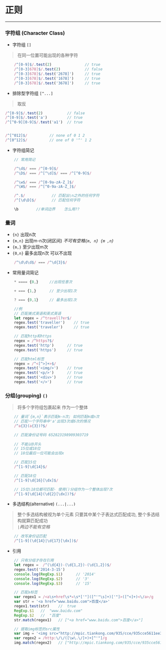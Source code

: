# 正则
---------------------------------
### 字符组 (Character Class)
- 字符组 `[]`
> 在同一位置可能出现的各种字符    
```js
    /^[0-9]$/.test(2)               // true
    /^[0-3]678]$/.test(2)           // false
    /^[0-3]678]$/.test('2678]')     // true
    /^[0-3]678]$/.test('1678]')     // true
    /^[0-3]678]$/.test('3678]')     // true

```

- 排除型字符组 `[^...]`     
> 取反
```js
/^[0-9]$/.test(2)           // false
/^[0-9]$/.test('a')         // true
/^[^0-9][0-9]$/.test('a1')  // true


/^[^012]$/          // none of 0 1 2
/^[0^12]$/          // one of 0 '^' 1 2
```


- 字符组简记
```js
    // 常用简记

    /^\d$/ === /^[0-9]$/
    /^\D$/ === /^[^\d]$/ === /^[^0-9]$/

    /^\w$/ === /^[0-9a-zA-Z_]$/
    /^\W$/ === /^[^0-9a-zA-Z_]$/

    /^.$/            // 匹配出\n之外的任何字符
    /^[\d\D]$/       // 匹配任何字符

    \b        //单词边界    怎么用??
```


### 量词
- `{n}`     出现n次        
- `{m,n}`   出现m-n次(闭区间) *不可有空格`{m, n} {m ,n}`*  
- `{m,}`    至少出现m次      
- `{0,n}`   最多出现n次 可以不出现
```js
    /^\d\d\d$/ === /^\d{3}$/    
```

- 常用量词简记
```js
    * ==== {0,}     //出现任意次

    + === {1,}      // 至少出现1次

    ? === {0,1}     // 最多出现1次

    //例
    // 匹配美式英语和英式英语
    let regex = /^travell?er$/
    regex.test('traveller')    // true
    regex.test('traveler')     // true

    // 匹配http和https
    regex = /^https?$/
    regex.test('http')      // true
    regex.test('https')     // true

    // 匹配html标签
    regex = /^<[^>]+>$/
    regex.test('<img/>')    // true
    regex.test('<p/>')      // true
    regex.test('<div>')     // true
    regex.test('</>')       // true
```

### 分组(grouping) `()`
> 将多个字符组包裹起来 作为一个整体

```js
    // 量词`{m,n}`表示匹配m-n次; 如何匹配m或n次
    // 匹配一个字符串中'a'出现3次或6次的情况
    /^a{3}(a{3})?$/

    // 匹配身份证号码 652823198909303719
    
    // 不能以0开头
    // 15位或18位
    // 18位最后一位可能会出现x

    // 匹配15位
    /^[1-9]\d{14}$/

    // 匹配18位
    /^[1-9]\d{16}[\dx]$/

    // 15位\18位都可匹配- 使用()分组作为一个整体出现?次
    /^[1-9]\d{14}(\d{2}[\dx])?$/

```

- 多选结构(alternative) `(...|...)`    
> 整个多选结构被视为单个元素 只要其中某个子表达式匹配成功, 整个多选结构就算匹配成功    
> *`|`两边不能有空格*    
```js
    // 改写身份证匹配
    /^[1-9](\d{14}|\d{17}[\dx])$/
```

- 引用
```js
    // 只有分组才存在引用
    let regex =  /^(\d{4})-(\d{1,2})-(\d{1,2})$/
    regex.test('2014-3-15')
    console.log(RegExp.$1)      // '2014'
    console.log(RegExp.$2)      // '3'
    console.log(RegExp.$3)      // '15'

    // 匹配a标签
    var regex1 = /<a\s+href\s*=\s*['"]([^'"\s]+)['"]>([^<]+)<\/a>/g
    var str = '<a href="www.baidu.com">百度</a>'
    regex1.test(str)    //  true
    RegExp.$1   //  "www.baidu.com"
    RegExp.$2   //  "百度"
    str.match(regex1)   // ["<a href="www.baidu.com">百度</a>"]

    // 提取img标签的src属性
    var img = '<img src="http://mpic.tiankong.com/935/cce/935cce5611ee35530947666ef1201206/640.jpg"><img src="http://mpic.tiankong.com/93a/044/93a0449f72bffef31df4cca9017fa8af/640.jpg"><img src = "http://mpic.tiankong.com/0e8/9b0/0e89b0b5eb676ad004b103c0caeda066/640.jpg">'
    var regex2 = /http:\/\/([\w\.\/]+)+[^'"]/g
    img.match(regex2)   // ["http://mpic.tiankong.com/935/cce/935cce5611ee35530947666ef1201206/640.jpg", "http://mpic.tiankong.com/93a/044/93a0449f72bffef31df4cca9017fa8af/640.jpg", "http://mpic.tiankong.com/0e8/9b0/0e89b0b5eb676ad004b103c0caeda066/640.jpg"]

```
